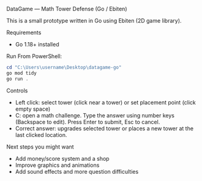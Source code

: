 DataGame — Math Tower Defense (Go / Ebiten)

This is a small prototype written in Go using Ebiten (2D game library).

Requirements
- Go 1.18+ installed

Run
From PowerShell:

```powershell
cd "C:\Users\username\Desktop\datagame-go"
go mod tidy
go run .
```

Controls
- Left click: select tower (click near a tower) or set placement point (click empty space)
- C: open a math challenge. Type the answer using number keys (Backspace to edit). Press Enter to submit, Esc to cancel.
- Correct answer: upgrades selected tower or places a new tower at the last clicked location.

Next steps you might want
- Add money/score system and a shop
- Improve graphics and animations
- Add sound effects and more question difficulties

